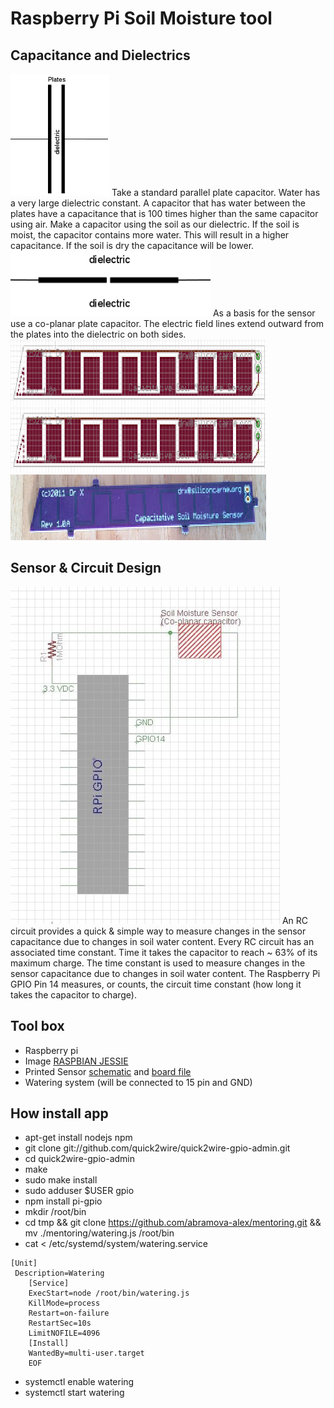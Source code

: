 Raspberry Pi Soil Moisture tool
=======
Capacitance and Dielectrics
-----------
![Alt text](capacitor.png?raw=true "A parallel plate capacitor")
Take a standard parallel plate capacitor. Water has a very large dielectric constant. A capacitor that has water between the plates have a capacitance that is 100 times higher than the same capacitor using air.
Make a capacitor using the soil as our dielectric. If the soil is moist, the capacitor contains more water. This will result in a higher capacitance. If the soil is dry the capacitance will be lower.
![Alt text](co-planar.png?raw=true "A co-planar plate capacitor")
As a basis for the sensor use a co-planar plate capacitor. The electric field lines extend outward from the plates into the dielectric on both sides.
![Alt text](co-planar2.png?raw=true)
![Alt text](co-planar2.png?raw=true)
![Alt text](co-planar3.png?raw=true)

Sensor & Circuit Design
-----------
![Alt text](schema.png?raw=true)
An RC circuit provides a quick & simple way to measure changes in the sensor capacitance due to changes in soil water content.
Every RC circuit has an associated time constant. Time it takes the capacitor to reach ~ 63% of its maximum charge.
The time constant is used to measure changes in the sensor capacitance due to changes in soil water content. The Raspberry Pi GPIO Pin 14 measures, or
counts, the circuit time constant (how long it takes the capacitor to charge).

Tool box
-----------
  * Raspberry pi
  * Image [RASPBIAN JESSIE](https://www.raspberrypi.org/downloads/raspbian/)
  * Printed Sensor [schematic](https://sites.google.com/site/drxzcl/capsensor.sch) and [board file](https://sites.google.com/site/drxzcl/capsensor.brd)
  * Watering system (will be connected to 15 pin and GND)

How install app
-----------
  * apt-get install nodejs npm
  * git clone git://github.com/quick2wire/quick2wire-gpio-admin.git
  * cd quick2wire-gpio-admin
  * make
  * sudo make install
  * sudo adduser $USER gpio
  * npm install pi-gpio
  * mkdir /root/bin
  * cd tmp && git clone https://github.com/abramova-alex/mentoring.git && mv ./mentoring/watering.js /root/bin
  * cat <<EOF > /etc/systemd/system/watering.service
```shell
[Unit]
 Description=Watering
    [Service]
    ExecStart=node /root/bin/watering.js
    KillMode=process
    Restart=on-failure
    RestartSec=10s
    LimitNOFILE=4096
    [Install]
    WantedBy=multi-user.target
    EOF
```
 
  * systemctl enable watering
  * systemctl start watering


